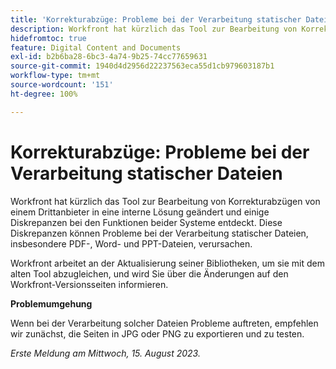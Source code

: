 ```yaml
---
title: 'Korrekturabzüge: Probleme bei der Verarbeitung statischer Dateien'
description: Workfront hat kürzlich das Tool zur Bearbeitung von Korrekturabzügen von einem Drittanbieter in eine interne Lösung geändert und einige Diskrepanzen bei den Funktionen beider Systeme entdeckt. Diese Diskrepanzen können Probleme bei der Verarbeitung statischer Dateien, insbesondere PDF-, Word- und PPT-Dateien, verursachen. Eine Problemumgehung ist verfügbar.
hidefromtoc: true
feature: Digital Content and Documents
exl-id: b2b6ba28-6bc3-4a74-9b25-74cc77659631
source-git-commit: 1940d4d2956d22237563eca55d1cb979603187b1
workflow-type: tm+mt
source-wordcount: '151'
ht-degree: 100%

---
```


# Korrekturabzüge: Probleme bei der Verarbeitung statischer Dateien

<!--WF and WFP TOCs-->

Workfront hat kürzlich das Tool zur Bearbeitung von Korrekturabzügen von einem Drittanbieter in eine interne Lösung geändert und einige Diskrepanzen bei den Funktionen beider Systeme entdeckt. Diese Diskrepanzen können Probleme bei der Verarbeitung statischer Dateien, insbesondere PDF-, Word- und PPT-Dateien, verursachen.

Workfront arbeitet an der Aktualisierung seiner Bibliotheken, um sie mit dem alten Tool abzugleichen, und wird Sie über die Änderungen auf den Workfront-Versionsseiten informieren.

**Problemumgehung**

Wenn bei der Verarbeitung solcher Dateien Probleme auftreten, empfehlen wir zunächst, die Seiten in JPG oder PNG zu exportieren und zu testen.

_Erste Meldung am Mittwoch, 15. August 2023._

<!--CHECK ME - NO VIEWS APRIL-JUNE 2025-->

